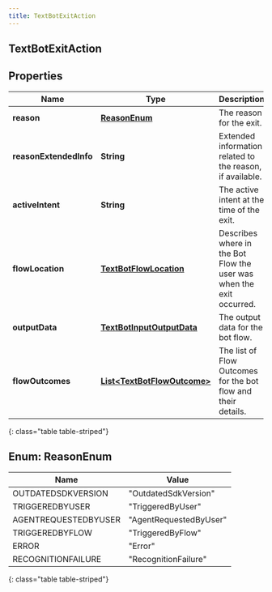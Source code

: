 ```yaml
---
title: TextBotExitAction
---
```


## TextBotExitAction

## Properties

| Name                   | Type                                                                             | Description                                                          | Notes      |
| ---------------------- | -------------------------------------------------------------------------------- | -------------------------------------------------------------------- | ---------- |
| **reason**             | [**ReasonEnum**](#ReasonEnum)<!---->                                             | The reason for the exit.                                             |            |
| **reasonExtendedInfo** | <!----><!---->**String**<!---->                                                  | Extended information related to the reason, if available.            | [optional] |
| **activeIntent**       | <!----><!---->**String**<!---->                                                  | The active intent at the time of the exit.                           | [optional] |
| **flowLocation**       | <!----><!---->[**TextBotFlowLocation**](TextBotFlowLocation.md)<!---->           | Describes where in the Bot Flow the user was when the exit occurred. | [optional] |
| **outputData**         | <!----><!---->[**TextBotInputOutputData**](TextBotInputOutputData.md)<!---->     | The output data for the bot flow.                                    | [optional] |
| **flowOutcomes**       | <!----><!---->[**List&lt;TextBotFlowOutcome&gt;**](TextBotFlowOutcome.md)<!----> | The list of Flow Outcomes for the bot flow and their details.        | [optional] |

{: class="table table-striped"}

<a name="ReasonEnum"></a>

## Enum: ReasonEnum

| Name                 | Value                            |
| -------------------- | -------------------------------- |
| OUTDATEDSDKVERSION   | &quot;OutdatedSdkVersion&quot;   |
| TRIGGEREDBYUSER      | &quot;TriggeredByUser&quot;      |
| AGENTREQUESTEDBYUSER | &quot;AgentRequestedByUser&quot; |
| TRIGGEREDBYFLOW      | &quot;TriggeredByFlow&quot;      |
| ERROR                | &quot;Error&quot;                |
| RECOGNITIONFAILURE   | &quot;RecognitionFailure&quot;   |

{: class="table table-striped"}

